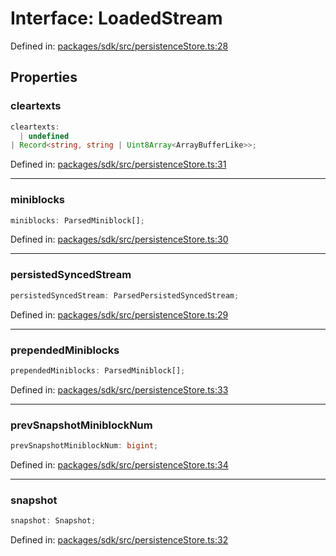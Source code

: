 # Interface: LoadedStream

Defined in: [packages/sdk/src/persistenceStore.ts:28](https://github.com/towns-protocol/towns/blob/0db1fd0ac7258e8db8cedfb6183e8eade8284fa1/packages/sdk/src/persistenceStore.ts#L28)

## Properties

### cleartexts

```ts
cleartexts: 
  | undefined
| Record<string, string | Uint8Array<ArrayBufferLike>>;
```

Defined in: [packages/sdk/src/persistenceStore.ts:31](https://github.com/towns-protocol/towns/blob/0db1fd0ac7258e8db8cedfb6183e8eade8284fa1/packages/sdk/src/persistenceStore.ts#L31)

***

### miniblocks

```ts
miniblocks: ParsedMiniblock[];
```

Defined in: [packages/sdk/src/persistenceStore.ts:30](https://github.com/towns-protocol/towns/blob/0db1fd0ac7258e8db8cedfb6183e8eade8284fa1/packages/sdk/src/persistenceStore.ts#L30)

***

### persistedSyncedStream

```ts
persistedSyncedStream: ParsedPersistedSyncedStream;
```

Defined in: [packages/sdk/src/persistenceStore.ts:29](https://github.com/towns-protocol/towns/blob/0db1fd0ac7258e8db8cedfb6183e8eade8284fa1/packages/sdk/src/persistenceStore.ts#L29)

***

### prependedMiniblocks

```ts
prependedMiniblocks: ParsedMiniblock[];
```

Defined in: [packages/sdk/src/persistenceStore.ts:33](https://github.com/towns-protocol/towns/blob/0db1fd0ac7258e8db8cedfb6183e8eade8284fa1/packages/sdk/src/persistenceStore.ts#L33)

***

### prevSnapshotMiniblockNum

```ts
prevSnapshotMiniblockNum: bigint;
```

Defined in: [packages/sdk/src/persistenceStore.ts:34](https://github.com/towns-protocol/towns/blob/0db1fd0ac7258e8db8cedfb6183e8eade8284fa1/packages/sdk/src/persistenceStore.ts#L34)

***

### snapshot

```ts
snapshot: Snapshot;
```

Defined in: [packages/sdk/src/persistenceStore.ts:32](https://github.com/towns-protocol/towns/blob/0db1fd0ac7258e8db8cedfb6183e8eade8284fa1/packages/sdk/src/persistenceStore.ts#L32)
